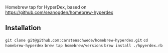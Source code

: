 Homebrew tap for HyperDex, based on https://github.com/seanogden/homebrew-hyperdex

## Installation
`git clone git@github.com:carstenschwede/homebrew-hyperdex.git`
`cd homebrew-hyperdex`
`brew tap homebrew/versions`
`brew install ./hpyerdex.rb`